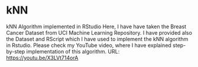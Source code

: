 # kNN
kNN Algorithm implemented in RStudio
Here, I have have taken the Breast Cancer Dataset from UCI Machine Learning Repository.
I have provided also the Dataset and RScript which I have used to implement the kNN algorithm in Rstudio.
Please check my YouTube video, where I have explained step-by-step implementation of this algorithm.
URL: https://youtu.be/X3LVt714orA
